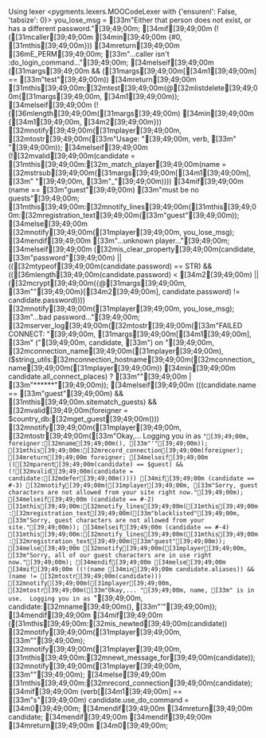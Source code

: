 Using lexer <pygments.lexers.MOOCodeLexer with {'ensurenl': False, 'tabsize': 0}>
you_lose_msg = [33m"Either that person does not exist, or has a different password."[39;49;00m;
[34mif[39;49;00m (!([31mcaller[39;49;00m [34min[39;49;00m {#0, [31mthis[39;49;00m}))
  [34mreturn[39;49;00m [36mE_PERM[39;49;00m;
  [33m"...caller isn't :do_login_command..."[39;49;00m;
[34melseif[39;49;00m ([31margs[39;49;00m && ([31margs[39;49;00m[[34m1[39;49;00m] == [33m"test"[39;49;00m))
  [34mreturn[39;49;00m [31mthis[39;49;00m:[32mtest[39;49;00m(@[32mlistdelete[39;49;00m([31margs[39;49;00m, [34m1[39;49;00m));
[34melseif[39;49;00m (!([36mlength[39;49;00m([31margs[39;49;00m) [34min[39;49;00m {[34m1[39;49;00m, [34m2[39;49;00m}))
  [32mnotify[39;49;00m([31mplayer[39;49;00m, [32mtostr[39;49;00m([33m"Usage:  "[39;49;00m, verb, [33m" <existing-player-name> <password>"[39;49;00m));
[34melseif[39;49;00m (![32mvalid[39;49;00m(candidate = [31mthis[39;49;00m:[32m_match_player[39;49;00m(name = [32mstrsub[39;49;00m([31margs[39;49;00m[[34m1[39;49;00m], [33m" "[39;49;00m, [33m"_"[39;49;00m))))
  [34mif[39;49;00m (name == [33m"guest"[39;49;00m)
    [33m"must be no guests"[39;49;00m;
    [31mthis[39;49;00m:[32mnotify_lines[39;49;00m([31mthis[39;49;00m:[32mregistration_text[39;49;00m([33m"guest"[39;49;00m));
  [34melse[39;49;00m
    [32mnotify[39;49;00m([31mplayer[39;49;00m, you_lose_msg);
  [34mendif[39;49;00m
  [33m"...unknown player..."[39;49;00m;
[34melseif[39;49;00m ([32mis_clear_property[39;49;00m(candidate, [33m"password"[39;49;00m) || (([32mtypeof[39;49;00m(candidate.password) == STR) && (([36mlength[39;49;00m(candidate.password) < [34m2[39;49;00m) || ([32mcrypt[39;49;00m({@[31margs[39;49;00m, [33m""[39;49;00m}[[34m2[39;49;00m], candidate.password) != candidate.password))))
  [32mnotify[39;49;00m([31mplayer[39;49;00m, you_lose_msg);
  [33m"...bad password..."[39;49;00m;
  [32mserver_log[39;49;00m([32mtostr[39;49;00m([33m"FAILED CONNECT: "[39;49;00m, [31margs[39;49;00m[[34m1[39;49;00m], [33m" ("[39;49;00m, candidate, [33m") on "[39;49;00m, [32mconnection_name[39;49;00m([31mplayer[39;49;00m), ($string_utils:[32mconnection_hostname[39;49;00m([32mconnection_name[39;49;00m([31mplayer[39;49;00m)) [34min[39;49;00m candidate.all_connect_places) ? [33m""[39;49;00m | [33m"******"[39;49;00m));
[34melseif[39;49;00m (((candidate.name == [33m"guest"[39;49;00m) && [31mthis[39;49;00m.sitematch_guests) && [32mvalid[39;49;00m(foreigner = $country_db:[32mget_guest[39;49;00m()))
  [32mnotify[39;49;00m([31mplayer[39;49;00m, [32mtostr[39;49;00m([33m"Okay,...  Logging you in as `"[39;49;00m, foreigner:[32mname[39;49;00m(), [33m"'"[39;49;00m));
  [31mthis[39;49;00m:[32mrecord_connection[39;49;00m(foreigner);
  [34mreturn[39;49;00m foreigner;
[34melseif[39;49;00m (([32mparent[39;49;00m(candidate) == $guest) && (![32mvalid[39;49;00m(candidate = candidate:[32mdefer[39;49;00m())))
  [34mif[39;49;00m (candidate == #-3)
    [32mnotify[39;49;00m([31mplayer[39;49;00m, [33m"Sorry, guest characters are not allowed from your site right now."[39;49;00m);
  [34melseif[39;49;00m (candidate == #-2)
    [31mthis[39;49;00m:[32mnotify_lines[39;49;00m([31mthis[39;49;00m:[32mregistration_text[39;49;00m([33m"blacklisted"[39;49;00m, [33m"Sorry, guest characters are not allowed from your site."[39;49;00m));
  [34melseif[39;49;00m (candidate == #-4)
    [31mthis[39;49;00m:[32mnotify_lines[39;49;00m([31mthis[39;49;00m:[32mregistration_text[39;49;00m([33m"guest"[39;49;00m));
  [34melse[39;49;00m
    [32mnotify[39;49;00m([31mplayer[39;49;00m, [33m"Sorry, all of our guest characters are in use right now."[39;49;00m);
  [34mendif[39;49;00m
[34melse[39;49;00m
  [34mif[39;49;00m ((!(name [34min[39;49;00m candidate.aliases)) && (name != [32mtostr[39;49;00m(candidate)))
    [32mnotify[39;49;00m([31mplayer[39;49;00m, [32mtostr[39;49;00m([33m"Okay,... "[39;49;00m, name, [33m" is in use.  Logging you in as `"[39;49;00m, candidate:[32mname[39;49;00m(), [33m"'"[39;49;00m));
  [34mendif[39;49;00m
  [34mif[39;49;00m ([31mthis[39;49;00m:[32mis_newted[39;49;00m(candidate))
    [32mnotify[39;49;00m([31mplayer[39;49;00m, [33m""[39;49;00m);
    [32mnotify[39;49;00m([31mplayer[39;49;00m, [31mthis[39;49;00m:[32mnewt_message_for[39;49;00m(candidate));
    [32mnotify[39;49;00m([31mplayer[39;49;00m, [33m""[39;49;00m);
  [34melse[39;49;00m
    [31mthis[39;49;00m:[32mrecord_connection[39;49;00m(candidate);
    [34mif[39;49;00m (verb[[34m1[39;49;00m] == [33m"s"[39;49;00m)
      candidate.use_do_command = [34m0[39;49;00m;
    [34mendif[39;49;00m
    [34mreturn[39;49;00m candidate;
  [34mendif[39;49;00m
[34mendif[39;49;00m
[34mreturn[39;49;00m [34m0[39;49;00m;

